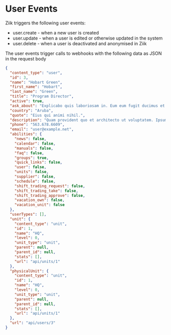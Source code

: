 # User Events
Ziik triggers the following user events:
* user.create - when a new user is created
* user.update - when a user is edited or otherwise updated in the system
* user.delete - when a user is deactivated and anonymised in Ziik

The user events trigger calls to webhooks with the following data as JSON in the request body

```json
{
  "content_type": "user",
  "id": 3,
  "name": "Hobart Green",
  "first_name": "Hobart",
  "last_name": "Green",
  "title": "Program Director",
  "active": true,
  "ask_about": "Explicabo quis laboriosam in. Eum eum fugit ducimus et est voluptatem. Laborum officia libero velit sunt. Officiis est aut dolores eius commodi qui consequuntur.",
  "country": "Aruba",
  "quote": "Eius qui animi nihil.",
  "description": "Quam provident quo et architecto ut voluptatem. Ipsum asperiores optio sint qui dolor autem optio.",
  "phone": "563.678.6609",
  "email": "user@example.net",
  "abilities": {
    "news": false,
    "calendar": false,
    "manuals": false,
    "faq": false,
    "groups": true,
    "quick_links": false,
    "user": false,
    "units": false,
    "supplier": false,
    "schedule": false,
    "shift_trading_request": false,
    "shift_trading_take": false,
    "shift_trading_approve": false,
    "vacation_own": false,
    "vacation_unit": false
  },
  "userTypes": [],
  "unit": {
    "content_type": "unit",
    "id": 1,
    "name": "HQ",
    "level": 0,
    "unit_type": "unit",
    "parent": null,
    "parent_id": null,
    "stats": [],
    "url": "api/units/1"
  },
  "physicalUnit": {
    "content_type": "unit",
    "id": 1,
    "name": "HQ",
    "level": 0,
    "unit_type": "unit",
    "parent": null,
    "parent_id": null,
    "stats": [],
    "url": "api/units/1"
  },
  "url": "api/users/3"
}
```